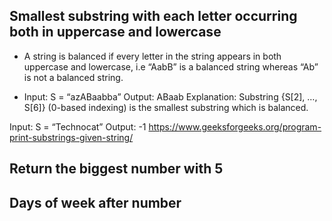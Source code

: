 ## Smallest substring with each letter occurring both in uppercase and lowercase

- A string is balanced if every letter in the string appears in both uppercase and lowercase, i.e “AabB” is a balanced string whereas “Ab” is not a balanced string. 

- Input: S = “azABaabba”
Output:         ABaab
Explanation:
Substring {S[2], …, S[6]} (0-based indexing) is the smallest substring which is balanced.

Input: S = “Technocat”
Output: -1
https://www.geeksforgeeks.org/program-print-substrings-given-string/

## Return the biggest number with 5

## Days of week after number 